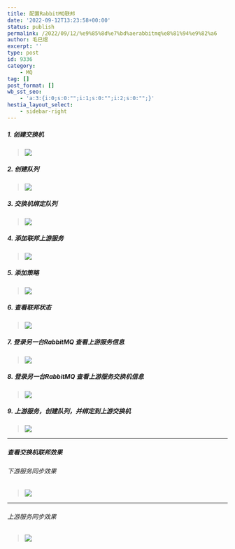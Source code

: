 ```yaml
---
title: 配置RabbitMQ联邦
date: '2022-09-12T13:23:58+00:00'
status: publish
permalink: /2022/09/12/%e9%85%8d%e7%bd%aerabbitmq%e8%81%94%e9%82%a6
author: 毛巳煜
excerpt: ''
type: post
id: 9336
category:
    - MQ
tag: []
post_format: []
wb_sst_seo:
    - 'a:3:{i:0;s:0:"";i:1;s:0:"";i:2;s:0:"";}'
hestia_layout_select:
    - sidebar-right
---
```

##### 1. 创建交换机

> [![](http://qiniu.dev-share.top/image/rabbitmq-federation-03.png)](http://qiniu.dev-share.top/image/rabbitmq-federation-03.png)

##### 2. 创建队列

> [![](http://qiniu.dev-share.top/image/rabbitmq-federation-04.png)](http://qiniu.dev-share.top/image/rabbitmq-federation-04.png)

##### 3. 交换机绑定队列

> [![](http://qiniu.dev-share.top/image/rabbitmq-federation-05.png)](http://qiniu.dev-share.top/image/rabbitmq-federation-05.png)

##### 4. 添加联邦上游服务

> [![](http://qiniu.dev-share.top/image/rabbitmq-federation-06.png)](http://qiniu.dev-share.top/image/rabbitmq-federation-06.png)

##### 5. 添加策略

> [![](http://qiniu.dev-share.top/image/rabbitmq-federation-07.png)](http://qiniu.dev-share.top/image/rabbitmq-federation-07.png)

##### 6. 查看联邦状态

> [![](http://qiniu.dev-share.top/image/rabbitmq-federation-08.png)](http://qiniu.dev-share.top/image/rabbitmq-federation-08.png)

##### 7. 登录另一台RabbitMQ 查看上游服务信息

> [![](http://qiniu.dev-share.top/image/rabbitmq-federation-09.png)](http://qiniu.dev-share.top/image/rabbitmq-federation-09.png)

##### 8. 登录另一台RabbitMQ 查看上游服务交换机信息

> [![](http://qiniu.dev-share.top/image/rabbitmq-federation-10.png)](http://qiniu.dev-share.top/image/rabbitmq-federation-10.png)

##### 9. 上游服务，创建队列，并绑定到上游交换机

> [![](http://qiniu.dev-share.top/image/rabbitmq-federation-12.png)](http://qiniu.dev-share.top/image/rabbitmq-federation-12.png)

- - - - - -

##### 查看交换机联邦效果

###### 下游服务同步效果

> [![](http://qiniu.dev-share.top/image/rabbitmq-federation-11.png)](http://qiniu.dev-share.top/image/rabbitmq-federation-11.png)

- - - - - -

###### 上游服务同步效果

> [![](http://qiniu.dev-share.top/image/rabbitmq-federation-13.png)](http://qiniu.dev-share.top/image/rabbitmq-federation-13.png)